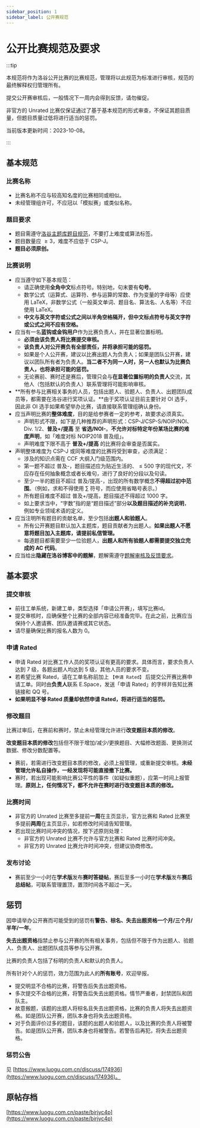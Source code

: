 ```yaml
---
sidebar_position: 1
sidebar_label: 公开赛规范
---
```


# 公开比赛规范及要求

:::tip

本规范将作为洛谷公开比赛的比赛规范，管理将以此规范为标准进行审核，规范的最终解释权归管理所有。

提交公开赛审核后，一般情况下一周内会得到反馈，请勿催促。

非官方的 Unrated 比赛仅保证通过了基于基本规范的形式审查，不保证其题目质量，但题目质量过低将进行适当的惩罚。

当前版本更新时间：2023-10-08。

:::

## 基本规范

### 比赛名称

- 比赛名称不应与较高知名度的比赛相同或相似。
- 未经管理组许可，不应冠以「模拟赛」或类似名称。

### 题目要求

- 题目需遵守[洛谷主题库题目规范](./problem-standard.md)，不要打上难度或算法标签。
- 题目数量应 $\ge 3$，难度不应低于 CSP-J。
- **题目必须原创。**

### 比赛说明

- 应当遵守如下基本规范：
  - 请正确使用**全角中文**标点符号。特别地，句末要有**句号**。
  - 数学公式（运算式、运算符、参与运算的常数、作为变量的字母等）应使用 LaTeX，非数学公式（一般英文单词、题目名、算法名、人名等）不应使用 LaTeX。
  - **中文与英文字符或公式之间以半角空格隔开，但中文标点符号与英文字符或公式之间不应有空格。**
- 应当有一名**蓝钩或金钩用户**作为比赛负责人，并在显著位置标明。
  - **必须由该负责人将比赛提交审核。**
  - **该负责人对公开赛负有全部责任，并将承担可能的惩罚。**
  - 如果是个人公开赛，建议以比赛出题人为负责人；如果是团队公开赛，建议以团队所有者为负责人。**当二者不为同一人时，另一人也默认为比赛负责人，也将承担可能的惩罚。**
  - 无论赛前、赛时还是赛后，管理只会与**在显著位置标明的负责人**交流，其他人（包括默认的负责人）联系管理将可能影响审核。
- **所有参与比赛相关事务的人员，包括出题人、验题人、负责人、出题团队成员等，都需要在洛谷进行奖项认证。**由于奖项认证目前主要针对 OI 选手，因此非 OI 选手如果希望举办比赛，请直接联系管理组确认身份。
- 应当声明比赛的**整体难度**，目的是给参赛者一定的参考，故要求必须真实。
  - 声明形式不限，如下是几种推荐的声明形式：CSP-J/CSP-S/NOIP/NOI、Div. 1/2、**普及+/提高** 至 **省选/NOI-**。**不允许对标特定年份某场比赛的难度声明**，如「难度对标 NOIP2018 普及组」。
  - 声明难度下限不高于 **普及+/提高** 的比赛将会审查是否属实。
- 声明整体难度为 CSP-J 或同等难度的比赛将受到审查，必须满足：
  - 涉及的知识点需在 CCF 大纲入门级范围内。
  - 第一题不超过 普及-，题目描述应为贴近生活的、$\le 500$ 字的现代文，不应存在任何抽象概念或者长难句，进行了良好的分段以及句读。
  - 至少一半的题目不超过 普及/提高-，出现的所有数学概念**不得超过初中范围**。（例如，求和不得使用 $\sum$ 符号，而应使用省略号表示。）
  - 所有题目难度不超过 普及+/提高，题目描述不得超过 $1000$ 字。
  - 如上要求当中，“字数”指的是“题目描述”部分**以及题目描述的补充说明**，例如专业领域术语的定义。
- 应当注明所有题目的贡献名单，至少包括**出题人和验题人**。
  - 所有公开赛题目默认加入主题库，题目贡献者为出题人。**如果出题人不愿意将题目加入主题库，请提前私信管理。**
  - 每道题目都需要至少一位验题人，**出题人和所有验题人都需要提交独立完成的 AC 代码**。
- 应当给出**隐藏在洛谷博客中的题解**，题解需遵守[题解审核及反馈要求](./solution-standard.md)。

## 基本要求

### 提交审核

- 前往工单系统，新建工单，类型选择「申请公开赛」，填写比赛id。
- 提交审核时，应确保整个比赛的全部内容已经准备完毕。在此之前，比赛应当保持个人邀请赛、团队邀请赛或其它状态。
- 请尽量确保比赛的报名人数为 0。

### 申请 Rated

- 申请 Rated 对比赛工作人员的奖项认证有更高的要求。具体而言，要求负责人达到 7 级，各题出题人均达到 5 级，其他人员的要求不变。
- 若希望比赛 Rated，请在工单名称前加上 `【申请 Rated】` 后提交公开赛比赛申请工单。同时由**负责人**联系 E.Space，发送「申请 Rated」的字样并告知比赛链接和 QQ 号。
- **如果明显不够 Rated 质量却依然申请 Rated，将进行适当的惩罚。**

### 修改题目

比赛过审后，在赛前和赛时，禁止未经管理允许进行**改变题目本质的修改**。

**改变题目本质的修改**包括但不限于增加/减少/更换题目、大幅修改题面、更换测试数据、修改分数配置等。

- 赛前，若需进行改变题目本质的修改，必须上报管理，或重新提交审核。**未经管理允许私自操作，一经发现将可能直接撤下比赛。**
- 赛时，若出现可能影响比赛公平性的事件（如疑似重题），应第一时间上报管理。**原则上，任何情况下，都不允许在赛时进行改变题目本质的修改。**

### 比赛时间

- 非官方的 Unrated 比赛至多提前**一周**在主页显示，官方比赛和 Rated 比赛至多提前**两周**在主页显示，如若修改时间请告知管理。
- 若出现比赛时间冲突的情况，按下述原则处理：
  - 非官方的 Unrated 比赛不允许与官方比赛和 Rated 比赛时间冲突。
  - 非官方的 Unrated 比赛允许时间冲突，但建议协商修改。

### 发布讨论

- 赛前至少一小时在**学术版**发布**赛时答疑帖**，赛后至多一小时在**学术版**发布**赛后总结帖**，可联系管理置顶，置顶时间各不超过一天。

## 惩罚

因申请举办公开赛而可能受到的惩罚有**警告、棕名、失去出题资格一个月/三个月/半年/一年**。

**失去出题资格**指禁止参与公开赛的所有相关事务，包括但不限于作为出题人、验题人、负责人、出题团队成员等参与公开赛。

比赛的负责人包括了标明的负责人和默认的负责人。

所有针对个人的惩罚，效力范围为此人的**所有账号**，欢迎举报。

- 提交明显不合格的比赛，将警告后失去出题资格。
- 多次提交不合格的比赛，将警告后失去出题资格。情节严重者，封禁团队和团队主。
- 故意搬题，该题的出题人将棕名且失去出题资格，比赛的负责人将失去出题资格。如是团队公开赛，团队本身也将失去出题资格。
- 对于负面评价过多的题目，该题的出题人和验题人，以及比赛的负责人将被警告。如是团队公开赛，团队本身也将被警告。若警告后再犯，将失去出题资格。

### 惩罚公告

见 [https://www.luogu.com.cn/discuss/174936](https://www.luogu.com.cn/discuss/174936)。

## 原帖存档

[https://www.luogu.com.cn/paste/birjyc4p](https://www.luogu.com.cn/paste/birjyc4p)
